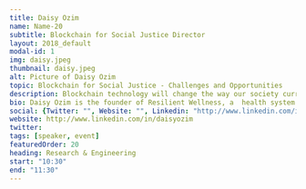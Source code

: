 ```yaml
---
title: Daisy Ozim
name: Name-20
subtitle: Blockchain for Social Justice Director
layout: 2018_default
modal-id: 1
img: daisy.jpeg
thumbnail: daisy.jpeg
alt: Picture of Daisy Ozim
topic: Blockchain for Social Justice - Challenges and Opportunities 
description: Blockchain technology will change the way our society currently functions. Currently, there is a lack of representation of marginalized community members among within the ecosystem. This workshop will go over the basics of blockchain technology, how it can be applied to social justice issues and how we can build our own blockchain project for social justice.
bio: Daisy ​​Ozim is the ​founder​ of​ Resilient​ ​Wellness,​ a​ ​ ​health​ ​system​ ​designed​ ​to reestablish​ cultural​​ ​medicine​ access​ ​ for​​ ​marginalized​ ​communities. As a board member for the Bay Area Entrepeneurship Alliance, she works to ensure access to resources and support for emerging entrepreneurs. She​ is a Commissioner for the Alameda Public Health Commission ​ ​and​ ​her​ ​work​ ​is​ centered​​ ​around​ ​decolonizing philanthropy,​ ​technology and​ ​public policy. ​ Daisy also runs the Blockchain for Social Justice collective. A platform designed to promote education and access of blockchain technology and cryptocurrency for marginalized communities. 
social: {Twitter: "", Website: "", Linkedin: "http://www.linkedin.com/in/daisyozim" }
website: http://www.linkedin.com/in/daisyozim
twitter: 
tags: [speaker, event]
featuredOrder: 20
heading: Research & Engineering
start: "10:30"
end: "11:30"
---
```

